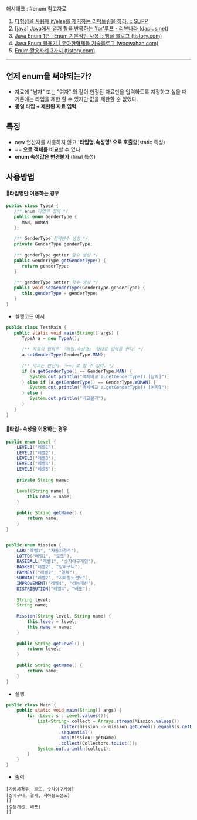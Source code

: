 해시태크 : #enum
참고자료
1) [다형성을 사용해 if/else를 제거하는 리팩토링을 하라. :: SLiPP](https://www.slipp.net/questions/566)
2) [[java] Java에서 열거 형을 반복하는 'for'루프 - 리뷰나라 (daplus.net)](http://daplus.net/java-java%EC%97%90%EC%84%9C-%EC%97%B4%EA%B1%B0-%ED%98%95%EC%9D%84-%EB%B0%98%EB%B3%B5%ED%95%98%EB%8A%94-for%EB%A3%A8%ED%94%84/)
3) [Java Enum 1편 : Enum 기본적인 사용 :: 뱀귤 블로그 (tistory.com)](https://bcp0109.tistory.com/334)
4) [Java Enum 활용기 | 우아한형제들 기술블로그 (woowahan.com)](https://techblog.woowahan.com/2527/)
5) [Enum 활용사례 3가지 (tistory.com)](https://jojoldu.tistory.com/137)

----

## 언제 enum을 써야되는가?
- 자료에 "남자" 또는 "여자" 와 같이 한정된 자료만을 입력하도록 지정하고 싶을 때
	기존에는 타입을 제한 할 수 있지만 값을 제한할 순 없었다.
- **동일 타입 + 제한된 자료 입력**


## 특징
- new 연산자를 사용하지 않고 '**타입명.속성명' 으로 호출**함(static 특성)
- **== 으로 객체를 비교**할 수 있다
- **enum 속성값은 변경불가** (final 특성)

## 사용방법
#### 📌타입명만 이용하는 경우
```java
public class TypeA {  
   /** enum 타입의 정의 */  
   public enum GenderType {  
      MAN, WOMAN  
   };  
  
   /** GenderType 전역변수 생성 */  
   private GenderType genderType;  
  
   /** genderType getter 함수 생성 */  
   public GenderType getGenderType() {  
      return genderType;  
   }  
  
   /** genderType setter 함수 생성 */  
   public void setGenderType(GenderType genderType) {  
      this.genderType = genderType;  
   }  
}
```


- 실행코드 예시
```java
public class TestMain {  
   public static void main(String[] args) {  
      TypeA a = new TypeA();  
  
      /** 자료의 입력은 『타입.속성명』 형태로 입력을 한다. */  
      a.setGenderType(GenderType.MAN);  
  
      /** 비교는 연산자 『==』로 할 수 있다. */  
      if (a.getGenderType() == GenderType.MAN) {  
         System.out.println("객체비교 a.getGenderType() [남자]");  
      } else if (a.getGenderType() == GenderType.WOMAN) {  
         System.out.println("객체비교 a.getGenderType() [여자]");  
      } else {  
         System.out.println("비교불가");  
      }  
   }  
}
```

#### 📌타입+속성을 이용하는 경우
```java
public enum Level {  
    LEVEL1("레벨1"),  
    LEVEL2("레벨2"),  
    LEVEL3("레벨3"),  
    LEVEL4("레벨4"),  
    LEVEL5("레벨5");  
  
    private String name;  
  
    Level(String name) {  
        this.name = name;  
    }  
  
    public String getName() {  
        return name;  
    }  
}


public enum Mission {  
    CAR("레벨1", "자동차경주"),  
    LOTTO("레벨1", "로또"),  
    BASEBALL("레벨1", "숫자야구게임"),  
    BASKET("레벨2", "장바구니"),  
    PAYMENT("레벨2", "결제"),  
    SUBWAY("레벨2", "지하철노선도"),  
    IMPROVEMENT("레벨4", "성능개선"),  
    DISTRIBUTION("레벨4", "배포");  
  
    String level;  
    String name;  
  
    Mission(String level, String name) {  
        this.level = level;  
        this.name = name;  
    }  
  
    public String getLevel() {  
        return level;  
    }  
  
    public String getName() {  
        return name;  
    }  
}
```


- 실행
```java
public class Main {  
    public static void main(String[] args) {  
        for (Level s : Level.values()){  
            List<String> collect = Arrays.stream(Mission.values())  
                    .filter(mission -> mission.getLevel().equals(s.getName()))  
                    .sequential()  
                    .map(Mission::getName)  
                    .collect(Collectors.toList());  
            System.out.println(collect);  
        }  
    }  
}
```

- 출력
```
[자동차경주, 로또, 숫자야구게임]
[장바구니, 결제, 지하철노선도]
[]
[성능개선, 배포]
[]
```